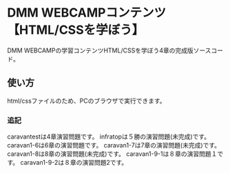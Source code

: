 # DMM WEBCAMPコンテンツ　【HTML/CSSを学ぼう】

DMM WEBCAMPの学習コンテンツHTML/CSSを学ぼう4章の完成版ソースコード。

## 使い方

html/cssファイルのため、PCのブラウザで実行できます。

### 追記

caravantestは4章演習問題です。
infratopは５勝の演習問題(未完成)です。
caravan1-6は6章の演習問題です。
caravan1-7は7章の演習問題(未完成)です。
caravan1-8は8章の演習問題(未完成)です。
caravan1-9-1は８章の演習問題１です。
caravan1-9-2は８章の演習問題2です。